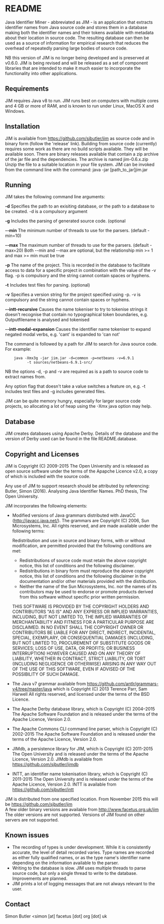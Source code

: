 # README

Java Identifier Miner - abbreviated as JIM - is an application that extracts 
identifier names from Java source code and stores them in a database making 
both the identifier names and their tokens available with metadata about their 
location in source code. The resulting database can then be used as a 
source of information for empirical research that reduces the overhead
of repeatedly parsing large bodies of source code. 

NB this version of JIM is no longer being developed and is preserved at v0.6.0. 
JIM is being revised and will be released as a set of component libraries that 
are intended to make it much easier to incorporate the functionality into 
other applications. 

## Requirements

JIM requires Java v8 to run. JIM runs best on computers with multiple cores 
and 4 GB or more of RAM, and is known to run under Linux, MacOS X and Windows.

## Installation

JIM is available from https://github.com/sjbutler/jim as source code and in 
binary form (follow the 'release' link). Building from source code (currently) 
requires some work as there are no build scripts available. They will be 
available soon. There are binary releases available that contain a zip archive 
of the jar file and the dependencies. The archive is named jim-0.6.x.zip 
Unzip the file to a suitable location in your file system. JIM can be invoked 
from the command line with the command: java -jar [path_to_jar]jim.jar

## Running

JIM takes the following  command line arguments:

 **-d**     Specifies the path to an exisiting database, or the path to a database 
        to be created. -d is a compulsory argument
        
 **-g**     Includes the parsing of generated source code. (optional
 
 **--min**  The minimum number of threads to use for the parsers. (default -min=10)
 
 **--max**  The maximum number of threads to use for the parsers. (default -max=20)
        Both --min and --max are optional, but the relationship min >= 1 
        and max >= min must be true
        
 **-p**     The name of the project. This is recorded in the database to facilitate 
        access to data for a specific project in combination with the value of 
        the -v flag. -p is compulsory and the string cannot contain spaces or 
        hyphens.
        
 **-t**     Includes test files for parsing. (optional)
 
 **-v**     Specifies a version string for the project specified using -p. 
        -v is compulsory and the string cannot contain spaces or hyphens.
        
 **--intt-recursive**  Causes the name tokeniser to try to tokenise strings it 
        doesn't recognise that contain no typographical token boundaries, 
        e.g. Outputfilename is analysed and tokenised
        
 **--intt-modal-expansion** Causes the identifier name tokeniser to expand negated 
        modal verbs, e.g. 'cant' is expanded to 'can not'
 
The command is followed by a path for JIM to search for Java source code. 
For example:

        java -Xmx3g -jar jim.jar -d=common -p=netbeans -v=6.9.1 
              -t sources/netbeans-6.9.1-src/

NB the options -d, -p and -v are required as is a path to source code 
to extract names from.

Any option flag that doesn't take a value switches a feature on, e.g. -t
includes test files and -g includes generated files.

JIM can be quite memory hungry, especially for larger source code projects, 
so allocating a lot of heap using the -Xmx java option may help.

## Database

JIM creates databases using Apache Derby. Details of the database and the 
version of Derby used can be found in the file README.database.

## Copyright and Licenses

JIM is Copyright (C) 2009-2015 The Open University and is released as open 
source software under the terms of the Apapche Licence v2.0, a copy of which 
is included with the source code.

Any use of JIM to support research should be attributed by referencing:  
Butler, Simon (2016). Analysing Java Identifier Names. PhD thesis, 
The Open University.

JIM incorporates the following elements: 

* Modified versions of Java grammars distributed with JavaCC 
  (http://javacc.java.net/). The grammars are Copyright (C) 2006, Sun 
  Microsystems, Inc. All rights reserved, and are made available under the 
  following terms:

  Redistribution and use in source and binary forms, with or without 
  modification, are permitted provided that the following conditions are met:

  - Redistributions of source code must retain the above copyright notice, 
    this list of conditions and the following disclaimer.
  - Redistributions in binary form must reproduce the above copyright notice, 
    this list of conditions and the following disclaimer in the documentation 
    and/or other materials provided with the distribution.
  - Neither the name of the Sun Microsystems, Inc. nor the names of its 
    contributors may be used to endorse or promote products derived from this 
    software without specific prior written permission.

  THIS SOFTWARE IS PROVIDED BY THE COPYRIGHT HOLDERS AND CONTRIBUTORS "AS IS" 
  AND ANY EXPRESS OR IMPLIED WARRANTIES, INCLUDING, BUT NOT LIMITED TO, THE 
  IMPLIED WARRANTIES OF MERCHANTABILITY AND FITNESS FOR A PARTICULAR PURPOSE 
  ARE DISCLAIMED. IN NO EVENT SHALL THE COPYRIGHT OWNER OR CONTRIBUTORS BE 
  LIABLE FOR ANY DIRECT, INDIRECT, INCIDENTAL, SPECIAL, EXEMPLARY, OR 
  CONSEQUENTIAL DAMAGES (INCLUDING, BUT NOT LIMITED TO, PROCUREMENT OF 
  SUBSTITUTE GOODS OR SERVICES; LOSS OF USE, DATA, OR PROFITS; OR BUSINESS 
  INTERRUPTION) HOWEVER CAUSED AND ON ANY THEORY OF LIABILITY, WHETHER IN 
  CONTRACT, STRICT LIABILITY, OR TORT (INCLUDING NEGLIGENCE OR OTHERWISE) 
  ARISING IN ANY WAY OUT OF THE USE OF THIS SOFTWARE, EVEN IF ADVISED OF THE 
  POSSIBILITY OF SUCH DAMAGE.

* The Java v7 grammar available from 
  https://github.com/antlr/grammars-v4/tree/master/java which is Copyright (C) 
  2013 Terence Parr, Sam Harwell All rights reserved, and licensed under the 
  terms of the BSD Licence.

* The Apache Derby database library, which is Copyright (C) 2004–2015 The 
  Apache Software Foundation and is released under the terms of the Apache 
  Licence, Version 2.0.

* The Apache Commons CLI command line parser, which is Copyright (C) 2002-2015 
  The Apache Software Foundation and is released under the terms of the Apache 
  Licence, Version 2.0.

* JIMdb, a persistence library for JIM, which is Copyright (C) 2011-2015 The 
  Open University and is released under the terms of the Apache Licence, 
  Version 2.0. JIMdb is available from https://github.com/sjbutler/jimdb 
  
* INTT, an identifier name tokenisation library, which is Copyright (C) 2011-2015 
  The Open University and is released under the terms of the Apache Licence, 
  Version 2.0. INTT is available from https://github.com/sjbutler/intt  

JIM is distributed from one specified location. From November 2015 this will be 
https://github.com/sjbutler/jim  
A few older binary versions are available from http://www.facetus.org.uk/jim
The older versions are not supported. Versions of JIM found on other servers 
are not supported.

## Known issues

 * The recording of types is under development. While it is consistently 
   accurate, the level of detail recorded varies. Type names are recorded as 
   either fully qualified names, or as the type name's identifier name 
   depending on the information available to the parser.
 * Writing to the database is slow. JIM uses multiple threads to parse source 
   code, but only a single thread to write to the database. Improvements are 
   planned. 
 * JIM prints a lot of logging messages that are not always relevant to 
   the user.

## Contact

Simon Butler <simon [at] facetus [dot] org [dot] uk


